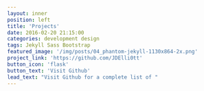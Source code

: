 ```yaml
---
layout: inner
position: left
title: 'Projects'
date: 2016-02-20 21:15:00
categories: development design
tags: Jekyll Sass Bootstrap
featured_image: '/img/posts/04_phantom-jekyll-1130x864-2x.png'
project_link: 'https://github.com/JDElli0tt'
button_icon: 'flask'
button_text: 'Visit Github'
lead_text: "Visit Github for a complete list of "
---
```

